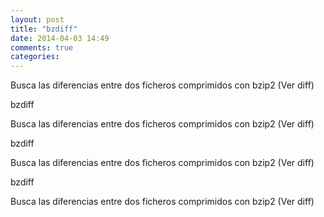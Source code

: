 ```yaml
---
layout: post
title: "bzdiff"
date: 2014-04-03 14:49
comments: true
categories: 
---
```

Busca las diferencias entre dos ficheros comprimidos con bzip2 (Ver diff)

bzdiff

Busca las diferencias entre dos ficheros comprimidos con bzip2 (Ver diff)

bzdiff

Busca las diferencias entre dos ficheros comprimidos con bzip2 (Ver diff)

bzdiff

Busca las diferencias entre dos ficheros comprimidos con bzip2 (Ver diff)

